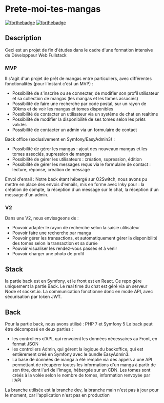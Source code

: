 # Prete-moi-tes-mangas
[![forthebadge](http://forthebadge.com/images/badges/built-with-love.svg)](http://forthebadge.com)  [![forthebadge](http://forthebadge.com/images/badges/powered-by-electricity.svg)](http://forthebadge.com)
## Description
Ceci est un projet de fin d'études dans le cadre d'une formation intensive de Développeur Web Fullstack

### MVP
Il s'agit d'un projet de prêt de mangas entre particuliers, avec différentes fonctionalités (pour l'instant c'est un MVP) :
- Possibilité de s'inscrire ou se connecter, de modifier son profil utilisateur et sa collection de mangas (les mangas et les tomes associés)
- Possibilité de faire une recherche par code postal, sur un rayon de 30kms et de voir les mangas et tomes disponibles
- Possibilité de contacter un utilisateur via un système de chat en realtime
- Possibilité de modifier la disponibilité de ses tomes selon les prêts validés
- Possibilité de contacter un admin via un formulaire de contact

Back office (exclusivement en Symfony/EasyAdmin3) :
- Possibilité de gérer les mangas :  ajout des nouveaux mangas et les tomes associés, supression de mangas
- Possibilité de gérer les utilisateurs : création, supression, édition
- Possibilité de gérer les messages reçus via le formulaire de contact : lecture, réponse, création de message

Envoi d'email :
Notre back étant hébergé sur O2Switch, nous avons pu mettre en place des envois d'emails, mis en forme avec Inky pour : la création de compte, la réception d'un message sur le chat, la réception d'un message d'un admin.
### V2
Dans une V2, nous envisageons de :
- Pouvoir adapter le rayon de recherche selon la saisie utilisateur
- Pouvoir faire une recherche par manga
- Pouvoir gérer les transactions, et automatiquement gérer la disponibilité des tomes selon la transaction et sa durée
- Pouvoir visualiser les rendez-vous passés et à venir
- Pouvoir charger une photo de profil


## Stack
la partie back est en Symfony, et le front est en React. Ce repo gère uniquement la partie Back.
Le real time du chat est géré via un serveur Node et socket.io.
La communication fonctionne donc en mode API, avec sécurisation par token JWT. 


## Back
Pour la partie back, nous avons utilisé : PHP 7 et Symfony 5
Le back peut être décomposé en deux parties : 
- les controllers d'API, qui renvoient les données nécessaires au Front, en format JSON
- les controllers Admin, qui gèrent la logique du backoffice, qui est entièrement créé en Symfony avec le bundle EasyAdmin3.
- La base de données de manga a été remplie via des appels à une API permettant de récupérer toutes les informations d'un manga à partir de son titre, dont l'url de l'image, hébergée sur un CDN. Les tomes sont créés à la volée selon le nombre de tomes, information renvoyée par l'API

La branche utilisée est la branche dev, la branche main n'est pas à jour pour le moment, car l'application n'est pas en production